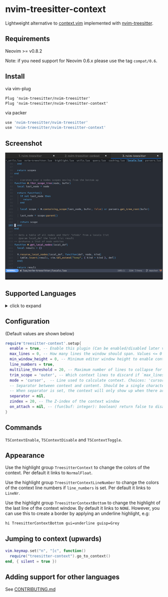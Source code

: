 # nvim-treesitter-context

Lightweight alternative to [context.vim](https://github.com/wellle/context.vim)
implemented with [nvim-treesitter](https://github.com/nvim-treesitter/nvim-treesitter).

## Requirements

Neovim >= v0.8.2

Note: if you need support for Neovim 0.6.x please use the tag `compat/0.6`.

## Install

via vim-plug

```vim
Plug 'nvim-treesitter/nvim-treesitter'
Plug 'nvim-treesitter/nvim-treesitter-context'
```

via packer

```lua
use 'nvim-treesitter/nvim-treesitter'
use 'nvim-treesitter/nvim-treesitter-context'
```

## Screenshot

![theme](./static/demo.gif)

## Supported Languages
<details>
<summary>click to expand</summary

  - [x] `bash`
  - [x] `c`
  - [x] `c_sharp`
  - [x] `capnp`
  - [x] `cpp`
  - [x] `css`
  - [x] `cuda`
  - [x] `dart`
  - [x] `elixir`
  - [x] `fish`
  - [x] `fortran`
  - [x] `go`
  - [x] `graphql`
  - [x] `html_tags`
  - [x] `ini`
  - [x] `java`
  - [x] `javascript`
  - [x] `json`
  - [x] `latex`
  - [x] `lua`
  - [x] `markdown`
  - [x] `matlab`
  - [x] `norg`
  - [x] `ocaml_interface`
  - [x] `ocaml`
  - [x] `php`
  - [x] `prisma`
  - [x] `python`
  - [x] `r`
  - [x] `ruby`
  - [x] `rust`
  - [x] `scala`
  - [x] `scss`
  - [x] `smali`
  - [x] `swift`
  - [x] `teal`
  - [x] `terraform`
  - [x] `toml`
  - [x] `tsx`
  - [x] `typescript`
  - [x] `verilog`
  - [x] `vim`
  - [x] `yaml`
  - [x] `zig`
  - [ ] `ada`
  - [ ] `agda`
  - [ ] `arduino`
  - [ ] `astro`
  - [ ] `beancount`
  - [ ] `bibtex`
  - [ ] `bicep`
  - [ ] `blueprint`
  - [ ] `chatito`
  - [ ] `clojure`
  - [ ] `cmake`
  - [ ] `commonlisp`
  - [ ] `cooklang`
  - [ ] `cpon`
  - [ ] `d`
  - [ ] `devicetree`
  - [ ] `dhall`
  - [ ] `dockerfile`
  - [ ] `dot`
  - [ ] `ebnf`
  - [ ] `ecma`
  - [ ] `eex`
  - [ ] `elm`
  - [ ] `elsa`
  - [ ] `elvish`
  - [ ] `embedded_template`
  - [ ] `erlang`
  - [ ] `fennel`
  - [ ] `foam`
  - [ ] `fsh`
  - [ ] `func`
  - [ ] `fusion`
  - [ ] `gdscript`
  - [ ] `git_rebase`
  - [ ] `gleam`
  - [ ] `glimmer`
  - [ ] `glsl`
  - [ ] `godot_resource`
  - [ ] `gomod`
  - [ ] `gosum`
  - [ ] `gowork`
  - [ ] `hack`
  - [ ] `haskell`
  - [ ] `hcl`
  - [ ] `heex`
  - [ ] `hjson`
  - [ ] `hlsl`
  - [ ] `hocon`
  - [ ] `html`
  - [ ] `htmldjango`
  - [ ] `http`
  - [ ] `jq`
  - [ ] `jsdoc`
  - [ ] `json5`
  - [ ] `jsonc`
  - [ ] `jsonnet`
  - [ ] `jsx`
  - [ ] `julia`
  - [ ] `kdl`
  - [ ] `kotlin`
  - [ ] `lalrpop`
  - [ ] `ledger`
  - [ ] `llvm`
  - [ ] `m68k`
  - [ ] `menhir`
  - [ ] `mermaid`
  - [ ] `meson`
  - [ ] `nickel`
  - [ ] `nix`
  - [ ] `ocamllex`
  - [ ] `pascal`
  - [ ] `perl`
  - [ ] `phpdoc`
  - [ ] `pioasm`
  - [ ] `po`
  - [ ] `poe_filter`
  - [ ] `proto`
  - [ ] `prql`
  - [ ] `pug`
  - [ ] `ql`
  - [ ] `qmldir`
  - [ ] `qmljs`
  - [ ] `query`
  - [ ] `racket`
  - [ ] `rasi`
  - [ ] `rego`
  - [ ] `rnoweb`
  - [ ] `ron`
  - [ ] `rst`
  - [ ] `scheme`
  - [ ] `slint`
  - [ ] `smithy`
  - [ ] `solidity`
  - [ ] `sparql`
  - [ ] `sql`
  - [ ] `starlark`
  - [ ] `supercollider`
  - [ ] `surface`
  - [ ] `svelte`
  - [ ] `sxhkdrc`
  - [ ] `t32`
  - [ ] `thrift`
  - [ ] `tiger`
  - [ ] `tlaplus`
  - [ ] `todotxt`
  - [ ] `turtle`
  - [ ] `twig`
  - [ ] `ungrammar`
  - [ ] `v`
  - [ ] `vala`
  - [ ] `vhs`
  - [ ] `vue`
  - [ ] `wgsl`
  - [ ] `wgsl_bevy`
  - [ ] `yang`
  - [ ] `yuck`
  
</details>
  
## Configuration

(Default values are shown below)

```lua
require'treesitter-context'.setup{
  enable = true, -- Enable this plugin (Can be enabled/disabled later via commands)
  max_lines = 0, -- How many lines the window should span. Values <= 0 mean no limit.
  min_window_height = 0, -- Minimum editor window height to enable context. Values <= 0 mean no limit.
  line_numbers = true,
  multiline_threshold = 20, -- Maximum number of lines to collapse for a single context line
  trim_scope = 'outer', -- Which context lines to discard if `max_lines` is exceeded. Choices: 'inner', 'outer'
  mode = 'cursor',  -- Line used to calculate context. Choices: 'cursor', 'topline'
  -- Separator between context and content. Should be a single character string, like '-'.
  -- When separator is set, the context will only show up when there are at least 2 lines above cursorline.
  separator = nil,
  zindex = 20, -- The Z-index of the context window
  on_attach = nil, -- (fun(buf: integer): boolean) return false to disable attaching
}
```

## Commands

`TSContextEnable`, `TSContextDisable` and `TSContextToggle`.

## Appearance

Use the highlight group `TreesitterContext` to change the colors of the
context. Per default it links to `NormalFloat`.

Use the highlight group `TreesitterContextLineNumber` to change the colors of the
context line numbers if `line_numbers` is set. Per default it links to `LineNr`.

Use the highlight group `TreesitterContextBottom` to change the highlight of the
last line of the context window. By default it links to `NONE`.
However, you can use this to create a border by applying an underline highlight, e.g:

```vim
hi TreesitterContextBottom gui=underline guisp=Grey
```

## Jumping to context (upwards)

```lua
vim.keymap.set("n", "[c", function()
  require("treesitter-context").go_to_context()
end, { silent = true })
```

## Adding support for other languages

See [CONTRIBUTING.md](CONTRIBUTING.md)

